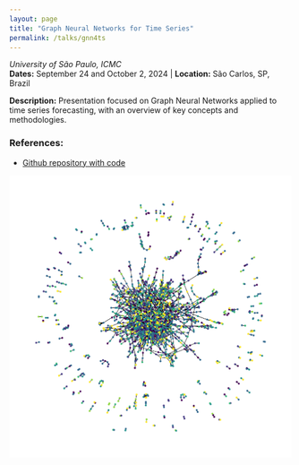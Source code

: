 ```yaml
---
layout: page
title: "Graph Neural Networks for Time Series"
permalink: /talks/gnn4ts
---
```


_University of São Paulo, ICMC_  
**Dates:** September 24 and October 2, 2024 | **Location:** São Carlos, SP, Brazil

**Description:** Presentation focused on Graph Neural Networks applied to time series forecasting, with an overview of key concepts and methodologies.

### References:

- [Github repository with code](https://github.com/thiagorr162/gnns4ts)

<img src="/assets/img/talks/gnn4ts/graph.png" alt="Graph Neural Networks for Time Series" width="600">
